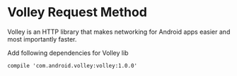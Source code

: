 # Volley Request Method
Volley is an HTTP library that makes networking for Android apps easier and most importantly faster.

Add following dependencies for Volley lib

```
compile 'com.android.volley:volley:1.0.0'
```
